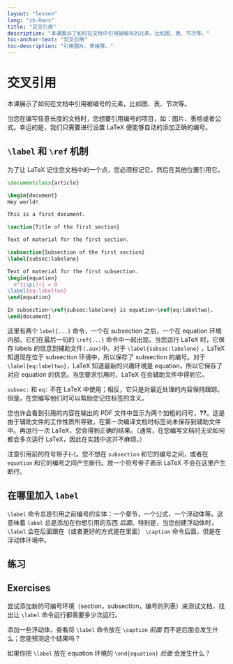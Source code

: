 ```yaml
---
layout: "lesson"
lang: "zh-Hans"
title: "交叉引用"
description: "本课展示了如何在文档中引用被编号的元素，比如图、表、节次等。"
toc-anchor-text: "交叉引用"
toc-description: "引用图片、表格等。"
---
```


# 交叉引用

<span
  class="summary">本课展示了如何在文档中引用被编号的元素，比如图、表、节次等。</span>

当您在编写任意长度的文档时，您想要引用编号的项目，如：图片、表格或者公式。幸运的是，我们只需要进行设置 LaTeX 便能够自动的添加正确的编号。

## `\label` 和 `\ref` 机制

为了让 LaTeX 记住您文档中的一个点，您必须标记它，然后在其他位置引用它。

```latex
\documentclass{article}

\begin{document}
Hey world!

This is a first document.

\section{Title of the first section}

Text of material for the first section.

\subsection{Subsection of the first section}
\label{subsec:labelone}

Text of material for the first subsection.
\begin{equation}
  e^{i\pi}+1 = 0
\label{eq:labeltwo}
\end{equation}

In subsection~\ref{subsec:labelone} is equation~\ref{eq:labeltwo}.
\end{document}
```

这里有两个 `label{...}` 命令，一个在 subsection 之后，一个在 equation 环境内部。它们在最后一句的 `\ref{...}` 命令中一起出现。当您运行 LaTeX 时，它保存 labels 的信息到辅助文件`(.aux)`中。对于 `\label{subsec:labelone}` ，LaTeX 知道现在位于 subsection 环境中，所以保存了 subsection 的编号。对于 `\label{eq:labeltwo}`，LaTeX 知道最新的兴趣环境是 equation，所以它保存了对应 equation 的信息。当您要求引用时，LaTeX 在会辅助文件中得到它。

`subsec:` 和 `eq:` 不在 LaTeX 中使用；相反，它只是对最近处理的内容保持跟踪。但是，在您编写他们时可以帮助您记住标签的含义。

您也许会看到引用的内容在输出的 PDF 文件中显示为两个加粗的问号，**??**。这是由于辅助文件的工作性质所导致，在第一次编译文档时标签尚未保存到辅助文件中。再运行一次 LaTeX，您会得到正确的结果。（通常，在您编写文档时无论如何都会多次运行 LaTeX，因此在实践中这并不麻烦。）

注意引用前的符号带子(`~`)。您不想在 `subsection` 和它的编号之间，或者在`equation` 和它的编号之间产生断行。放一个符号带子表示 LaTeX 不会在这里产生断行。

## 在哪里加入 `label`

`\label` 命令总是引用之前编号的实体：一个章节，一个公式，一个浮动体等。这意味着 `label` 总是添加在你想引用的东西 _后面_。特别是，当您创建浮动体时，`\label` 会在后面跟在（或者更好的方式是在里面） `\caption` 命令后面，但是在浮动体环境中。

## 练习

## Exercises

尝试添加新的可编号环境（section，subsection，编号的列表）来测试文档，找出让 `\label` 命令运行都需要多少次运行。

添加一些浮动体，查看将 `\label` 命令放在 `\caption` _前面_ 而不是后面会发生什么；您能预测这个结果吗？

如果你把 `\label` 放在 equation 环境的 `\end{equation}` _后面_ 会发生什么？
